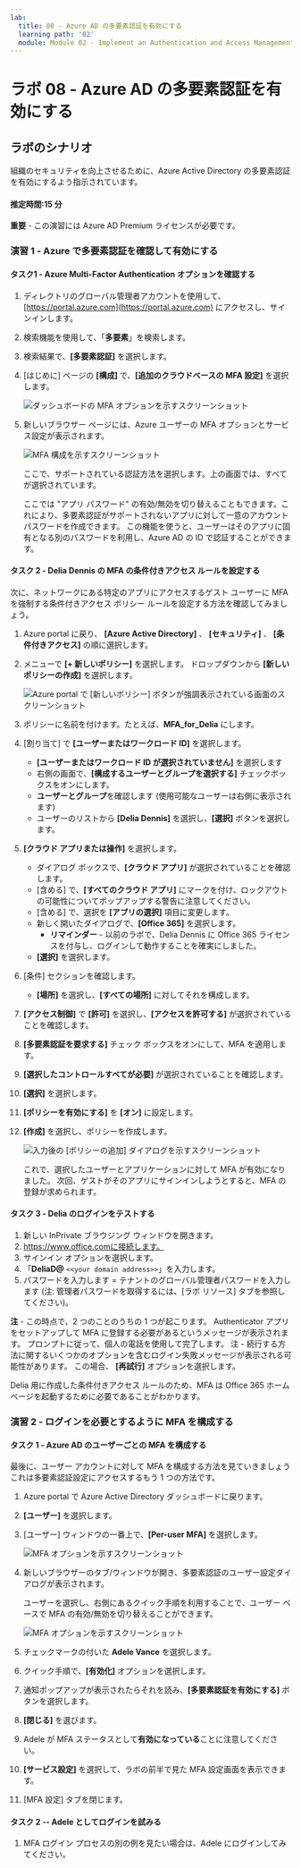 ```yaml
---
lab:
  title: 08 - Azure AD の多要素認証を有効にする
  learning path: '02'
  module: Module 02 - Implement an Authentication and Access Management Solution
---
```


# ラボ 08 - Azure AD の多要素認証を有効にする

## ラボのシナリオ

組織のセキュリティを向上させるために、Azure Active Directory の多要素認証を有効にするよう指示されています。

#### 推定時間:15 分

**重要** - この演習には Azure AD Premium ライセンスが必要です。

### 演習 1 - Azure で多要素認証を確認して有効にする

#### タスク1 - Azure Multi-Factor Authentication オプションを確認する

1. ディレクトリのグローバル管理者アカウントを使用して、[https://portal.azure.com](https://portal.azure.com) にアクセスし、サインインします。

2. 検索機能を使用して、「**多要素**」を検索します。

3. 検索結果で、**[多要素認証]** を選択します。

4. [はじめに] ページの **[構成]** で、**[追加のクラウドベースの MFA 設定]** を選択します。

    ![ダッシュボードの MFA オプションを示すスクリーンショット](./media/lp2-mod1-set-additional-mfa-settings.png)

5. 新しいブラウザー ページには、Azure ユーザーの MFA オプションとサービス設定が表示されます。

    ![MFA 構成を示すスクリーンショット](./media/lp2-mod1-mfa-settings.png)

    ここで、サポートされている認証方法を選択します。上の画面では、すべてが選択されています。

    ここでは "アプリ パスワード" の有効/無効を切り替えることもできます。これにより、多要素認証がサポートされないアプリに対して一意のアカウント パスワードを作成できます。 この機能を使うと、ユーザーはそのアプリに固有となる別のパスワードを利用し、Azure AD の ID で認証することができます。

#### タスク 2 - Delia Dennis の MFA の条件付きアクセス ルールを設定する

次に、ネットワークにある特定のアプリにアクセスするゲスト ユーザーに MFA を強制する条件付きアクセス ポリシー ルールを設定する方法を確認してみましょう。

1. Azure portal に戻り、 **[Azure Active Directory]** 、 **[セキュリティ]** 、 **[条件付きアクセス]** の順に選択します。

2. メニューで **[+ 新しいポリシー]** を選択します。 ドロップダウンから **[新しいポリシーの作成]** を選択します。

    ![Azure portal で [新しいポリシー] ボタンが強調表示されている画面のスクリーンショット](./media/lp2-mod1-azure-ad-conditional-access-policy.png)

3. ポリシーに名前を付けます。たとえば、**MFA_for_Delia** にします。

4. [割り当て] で **[ユーザーまたはワークロード ID]** を選択します。

    - **[ユーザーまたはワークロード ID が選択されていません]** を選択します  
    - 右側の画面で、**[構成するユーザーとグループを選択する]** チェックボックスをオンにします。
    - **ユーザーとグループ**を確認します (使用可能なユーザーは右側に表示されます)
    - ユーザーのリストから **[Delia Dennis]** を選択し、**[選択]** ボタンを選択します。

5. **[クラウド アプリまたは操作]** を選択します。

   - ダイアログ ボックスで、**[クラウド アプリ]** が選択されていることを確認します。
   - [含める] で、**[すべてのクラウド アプリ]** にマークを付け、ロックアウトの可能性についてポップアップする警告に注意してください。 
   - [含める] で、選択を **[アプリの選択]** 項目に変更します。
   - 新しく開いたダイアログで、**[Office 365]** を選択します。
      - **リマインダー** - 以前のラボで、Delia Dennis に Office 365 ライセンスを付与し、ログインして動作することを確実にしました。
   - **[選択]** を選択します。

6. [条件] セクションを確認します。

   - **[場所]** を選択し、**[すべての場所]** に対してそれを構成します。

7. **[アクセス制御]** で **[許可]** を選択し、**[アクセスを許可する]** が選択されていることを確認します。

8. **[多要素認証を要求する]** チェック ボックスをオンにして、MFA を適用します。

9. **[選択したコントロールすべてが必要]** が選択されていることを確認します。

10. **[選択]** を選択します。

11. **[ポリシーを有効にする]** を **[オン]** に設定します。

12. **[作成]** を選択し、ポリシーを作成します。

    ![入力後の [ポリシーの追加] ダイアログを示すスクリーンショット](./media/lp2-mod1-conditional-access-new-policy-complete.png)

    これで、選択したユーザーとアプリケーションに対して MFA が有効になりました。 次回、ゲストがそのアプリにサインインしようとすると、MFA の登録が求められます。

#### タスク 3 - Delia のログインをテストする

1. 新しい InPrivate ブラウジング ウィンドウを開きます。
2. https://www.office.comに接続します。
3. サインイン オプションを選択します。
4. 「**DeliaD@** `<<your domain address>>`」を入力します。
5. パスワードを入力します = テナントのグローバル管理者パスワードを入力します (注: 管理者パスワードを取得するには、[ラボ リソース] タブを参照してください)。

**注** - この時点で、2 つのことのうちの 1 つが起こります。  Authenticator アプリをセットアップして MFA に登録する必要があるというメッセージが表示されます。  プロンプトに従って、個人の電話を使用して完了します。  注 - 続行する方法に関するいくつかのオプションを含むログイン失敗メッセージが表示される可能性があります。  この場合、 **[再試行]** オプションを選択します。

Delia 用に作成した条件付きアクセス ルールのため、MFA は Office 365 ホーム ページを起動するために必要であることがわかります。

### 演習 2 - ログインを必要とするように MFA を構成する

#### タスク 1 - Azure AD のユーザーごとの MFA を構成する

最後に、ユーザー アカウントに対して MFA を構成する方法を見ていきましょう これは多要素認証設定にアクセスするもう 1 つの方法です。

1. Azure portal で Azure Active Directory ダッシュボードに戻ります。

2. **[ユーザー]** を選択します。

3. [ユーザー] ウィンドウの一番上で、**[Per-user MFA]** を選択します。

   ![MFA オプションを示すスクリーンショット](./media/lp2-mod1-users-mfa.png)

4. 新しいブラウザーのタブ/ウィンドウが開き、多要素認証のユーザー設定ダイアログが表示されます。

   ユーザーを選択し、右側にあるクイック手順を利用することで、ユーザー ベースで MFA の有効/無効を切り替えることができます。

   ![MFA オプションを示すスクリーンショット](./media/lp2-mod1-mfa-service-settings-and-users.png)

5. チェックマークの付いた **Adele Vance** を選択します。
6. クイック手順で、**[有効化]** オプションを選択します。
7. 通知ポップアップが表示されたらそれを読み、**[多要素認証を有効にする]** ボタンを選択します。
8. **[閉じる]** を選びます。
9. Adele が MFA ステータスとして**有効になっている**ことに注意してください。
10. **[サービス設定]** を選択して、ラボの前半で見た MFA 設定画面を表示できます。
11. [MFA 設定] タブを閉じます。

#### タスク 2 -- Adele としてログインを試みる

1. MFA ログイン プロセスの別の例を見たい場合は、Adele にログインしてみてください。
